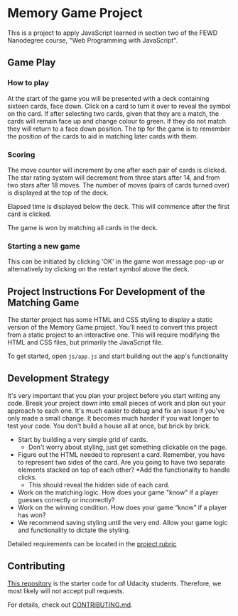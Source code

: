 # Memory Game Project

This is a project to apply JavaScript learned in section two of the FEWD Nanodegree course, "Web Programming with JavaScript".

## Game Play

### How to play

At the start of the game you will be presented with a deck containing sixteen cards, face down. Click on a card to turn it over to reveal the symbol on the card. If after selecting two cards, given that they are a match, the cards will remain face up and change colour to green. If they do not match they will return to a face down position. The tip for the game is to remember the position of the cards to aid in matching later cards with them.

### Scoring

The move counter will increment by one after each pair of cards is clicked. The star rating system will decrement from three stars after 14, and from two stars after 18 moves. The number of moves (pairs of cards turned over) is displayed at the top of the deck.

Elapsed time is displayed below the deck. This will commence after the first card is clicked.

The game is won by matching all cards in the deck.

### Starting a new game

This can be initiated by clicking 'OK' in the game won message pop-up or alternatively by clicking on the restart symbol above the deck.

## Project Instructions For Development of the Matching Game

The starter project has some HTML and CSS styling to display a static version of the Memory Game project. You'll need to convert this project from a static project to an interactive one. This will require modifying the HTML and CSS files, but primarily the JavaScript file.

To get started, open `js/app.js` and start building out the app's functionality


## Development Strategy

It's very important that you plan your project before you start writing any code. Break your project down into small pieces of work and plan out your approach to each one. It's much easier to debug and fix an issue if you've only made a small change. It becomes much harder if you wait longer to test your code. You don't build a house all at once, but brick by brick.

* Start by building a very simple grid of cards.
	* Don't worry about styling, just get something clickable on the page.
* Figure out the HTML needed to represent a card. Remember, you have to represent two sides of the card. Are you going to have two separate elements stacked on top of each other?
	*Add the functionality to handle clicks.
	* This should reveal the hidden side of each card.
* Work on the matching logic. How does your game "know" if a player guesses correctly or incorrectly?
* Work on the winning condition. How does your game “know” if a player has won?
* We recommend saving styling until the very end. Allow your game logic and functionality to dictate the styling.


Detailed requirements can be located in the [project rubric](https://review.udacity.com/#!/rubrics/591/view)

## Contributing

[This repository](https://github.com/udacity/fend-project-memory-game) is the starter code for _all_ Udacity students. Therefore, we most likely will not accept pull requests.

For details, check out [CONTRIBUTING.md](CONTRIBUTING.md).
